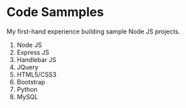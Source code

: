 
# Code Sammples

My first-hand experience building sample Node JS projects.

1. Node JS
2. Express JS
3. Handlebar JS
4. JQuery
5. HTML5/CSS3
6. Bootstrap 
7. Python
8. MySQL


